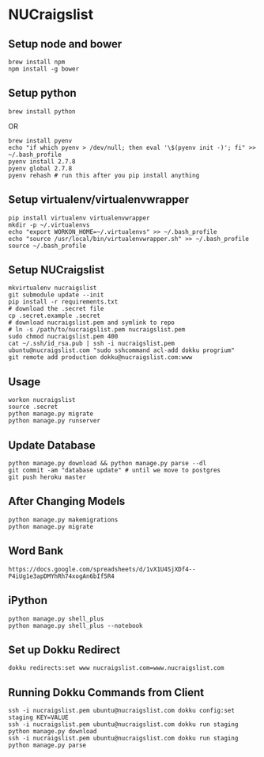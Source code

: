 # NUCraigslist

## Setup node and bower
```
brew install npm
npm install -g bower
```

## Setup python
```
brew install python
```
OR
```
brew install pyenv
echo "if which pyenv > /dev/null; then eval '\$(pyenv init -)'; fi" >> ~/.bash_profile
pyenv install 2.7.8
pyenv global 2.7.8
pyenv rehash # run this after you pip install anything
```

## Setup virtualenv/virtualenvwrapper
```
pip install virtualenv virtualenvwrapper
mkdir -p ~/.virtualenvs
echo "export WORKON_HOME=~/.virtualenvs" >> ~/.bash_profile
echo "source /usr/local/bin/virtualenvwrapper.sh" >> ~/.bash_profile
source ~/.bash_profile
```

## Setup NUCraigslist
```
mkvirtualenv nucraigslist
git submodule update --init
pip install -r requirements.txt
# download the .secret file
cp .secret.example .secret
# download nucraigslist.pem and symlink to repo
# ln -s /path/to/nucraigslist.pem nucraigslist.pem
sudo chmod nucraigslist.pem 400
cat ~/.ssh/id_rsa.pub | ssh -i nucraigslist.pem ubuntu@nucraigslist.com "sudo sshcommand acl-add dokku progrium"
git remote add production dokku@nucraigslist.com:www
```

## Usage
```
workon nucraigslist
source .secret
python manage.py migrate
python manage.py runserver
```

## Update Database
```
python manage.py download && python manage.py parse --dl
git commit -am "database update" # until we move to postgres
git push heroku master
```

## After Changing Models
```
python manage.py makemigrations
python manage.py migrate
```

## Word Bank
```
https://docs.google.com/spreadsheets/d/1vX1U4SjXDf4--P4iUg1e3apDMYhRh74xogAn6bIf5R4
```

## iPython
```
python manage.py shell_plus
python manage.py shell_plus --notebook
```

## Set up Dokku Redirect
```
dokku redirects:set www nucraigslist.com=www.nucraigslist.com
```

## Running Dokku Commands from Client
```
ssh -i nucraigslist.pem ubuntu@nucraigslist.com dokku config:set staging KEY=VALUE
ssh -i nucraigslist.pem ubuntu@nucraigslist.com dokku run staging python manage.py download
ssh -i nucraigslist.pem ubuntu@nucraigslist.com dokku run staging python manage.py parse
```